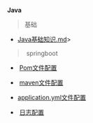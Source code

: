 **Java**

> 基础

- <a href="Java基础知识.md">Java基础知识.md</a>>

> ​	springboot

- ​	<a href="./pom配置.md">Pom文件配置</a>

- ​	<a href="./maven文件配置.md">maven文件配置</a>

- ​        <a href="./application.yml配置.md">application.yml文件配置</a>

- ​	<a href="./日志/">日志配置</a>


